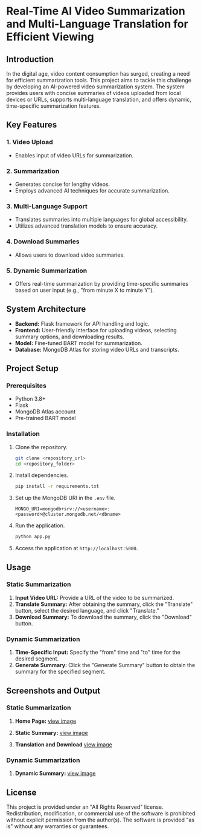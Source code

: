 # Real-Time AI Video Summarization and Multi-Language Translation for Efficient Viewing 

## Introduction

In the digital age, video content consumption has surged, creating a need for efficient summarization tools. This project aims to tackle this challenge by developing an AI-powered video summarization system. The system provides users with concise summaries of videos uploaded from local devices or URLs, supports multi-language translation, and offers dynamic, time-specific summarization features.

## Key Features

### 1. Video Upload

- Enables input of video URLs for summarization.

### 2. Summarization

- Generates concise for lengthy videos.
- Employs advanced AI techniques for accurate summarization.

### 3. Multi-Language Support

- Translates summaries into multiple languages for global accessibility.
- Utilizes advanced translation models to ensure accuracy.

### 4. Download Summaries

- Allows users to download video summaries.

### 5. Dynamic Summarization

- Offers real-time summarization by providing time-specific summaries based on user input (e.g., "from minute X to minute Y").

## System Architecture

- **Backend:** Flask framework for API handling and logic.
- **Frontend:** User-friendly interface for uploading videos, selecting summary options, and downloading results.
- **Model:** Fine-tuned BART model for summarization.
- **Database:** MongoDB Atlas for storing video URLs and transcripts.

## Project Setup

### Prerequisites

- Python 3.8+
- Flask
- MongoDB Atlas account
- Pre-trained BART model

### Installation

1. Clone the repository.
   ```bash
   git clone <repository_url>
   cd <repository_folder>
   ```
2. Install dependencies.
   ```bash
   pip install -r requirements.txt
   ```
3. Set up the MongoDB URI in the `.env` file.
   ```
   MONGO_URI=mongodb+srv://<username>:<password>@cluster.mongodb.net/<dbname>
   ```
4. Run the application.
   ```bash
   python app.py
   ```
5. Access the application at `http://localhost:5000`.

## Usage

### Static Summarization

1. **Input Video URL:** Provide a URL of the video to be summarized.
2. **Translate Summary:** After obtaining the summary, click the "Translate" button, select the desired language, and click "Translate."
3. **Download Summary:** To download the summary, click the "Download" button.

### Dynamic Summarization

1. **Time-Specific Input:** Specify the "from" time and "to" time for the desired segment.
2. **Generate Summary:** Click the "Generate Summary" button to obtain the summary for the specified segment.
## Screenshots and Output

### Static Summarization

1. **Home Page:**
   [view image](./images/homepage.jpg)
   

2. **Static Summary:**
   [view image](./images/static.jpg)
  

3. **Translation and Download**
   [view image](./images/translate_and_download.jpg)
   

### Dynamic Summarization

1. **Dynamic Summary:**
   [view image](./images/dyanamic.jpg)

## License

This project is provided under an "All Rights Reserved" license. Redistribution, modification, or commercial use of the software is prohibited without explicit permission from the author(s). The software is provided "as is" without any warranties or guarantees.

